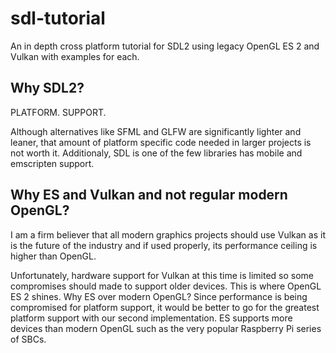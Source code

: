 # sdl-tutorial
An in depth cross platform tutorial for SDL2 using legacy OpenGL ES 2 and Vulkan with examples for each. 

## Why SDL2?
PLATFORM. SUPPORT.

Although alternatives like SFML and GLFW are significantly lighter and leaner, that amount of platform specific code needed in larger projects is not worth it. Additionaly, SDL is one of the few libraries has mobile and emscripten support.

## Why ES and Vulkan and not regular modern OpenGL?
I am a firm believer that all modern graphics projects should use Vulkan as it is the future of the industry and if used properly, its performance ceiling is higher than OpenGL.

Unfortunately, hardware support for Vulkan at this time is limited so some compromises should made to support older devices. This is where OpenGL ES 2 shines. Why ES over modern OpenGL? Since performance is being compromised for platform support, it would be better to go for the greatest platform support with our second implementation. ES supports more devices than modern OpenGL such as the very popular Raspberry Pi series of SBCs.